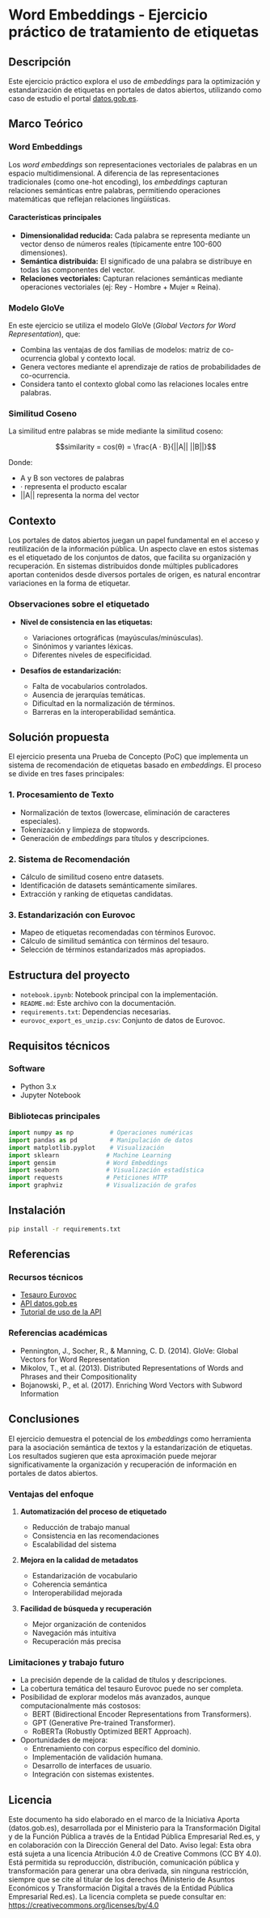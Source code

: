 # Word Embeddings - Ejercicio práctico de tratamiento de etiquetas

## Descripción
Este ejercicio práctico explora el uso de *embeddings* para la optimización y estandarización de etiquetas en portales de datos abiertos, utilizando como caso de estudio el portal [datos.gob.es](https://datos.gob.es/es/catalogo).

## Marco Teórico

### Word Embeddings
Los *word embeddings* son representaciones vectoriales de palabras en un espacio multidimensional. A diferencia de las representaciones tradicionales (como one-hot encoding), los *embeddings* capturan relaciones semánticas entre palabras, permitiendo operaciones matemáticas que reflejan relaciones lingüísticas.

#### Características principales
- **Dimensionalidad reducida:** Cada palabra se representa mediante un vector denso de números reales (típicamente entre 100-600 dimensiones).
- **Semántica distribuida:** El significado de una palabra se distribuye en todas las componentes del vector.
- **Relaciones vectoriales:** Capturan relaciones semánticas mediante operaciones vectoriales (ej: Rey - Hombre + Mujer ≈ Reina).

### Modelo GloVe
En este ejercicio se utiliza el modelo GloVe (*Global Vectors for Word Representation*), que:
- Combina las ventajas de dos familias de modelos: matriz de co-ocurrencia global y contexto local.
- Genera vectores mediante el aprendizaje de ratios de probabilidades de co-ocurrencia.
- Considera tanto el contexto global como las relaciones locales entre palabras.

### Similitud Coseno
La similitud entre palabras se mide mediante la similitud coseno:
```math
similarity = cos(θ) = \frac{A · B}{||A|| ||B||}
```
Donde:
- A y B son vectores de palabras
- · representa el producto escalar
- ||A|| representa la norma del vector

## Contexto
Los portales de datos abiertos juegan un papel fundamental en el acceso y reutilización de la información pública. Un aspecto clave en estos sistemas es el etiquetado de los conjuntos de datos, que facilita su organización y recuperación. En sistemas distribuidos donde múltiples publicadores aportan contenidos desde diversos portales de origen, es natural encontrar variaciones en la forma de etiquetar.

### Observaciones sobre el etiquetado
- **Nivel de consistencia en las etiquetas:** 
  - Variaciones ortográficas (mayúsculas/minúsculas).
  - Sinónimos y variantes léxicas.
  - Diferentes niveles de especificidad.

- **Desafíos de estandarización:**
  - Falta de vocabularios controlados.
  - Ausencia de jerarquías temáticas.
  - Dificultad en la normalización de términos.
  - Barreras en la interoperabilidad semántica.

## Solución propuesta
El ejercicio presenta una Prueba de Concepto (PoC) que implementa un sistema de recomendación de etiquetas basado en *embeddings*. El proceso se divide en tres fases principales:

### 1. Procesamiento de Texto
- Normalización de textos (lowercase, eliminación de caracteres especiales).
- Tokenización y limpieza de stopwords.
- Generación de *embeddings* para títulos y descripciones.

### 2. Sistema de Recomendación
- Cálculo de similitud coseno entre datasets.
- Identificación de datasets semánticamente similares.
- Extracción y ranking de etiquetas candidatas.

### 3. Estandarización con Eurovoc
- Mapeo de etiquetas recomendadas con términos Eurovoc.
- Cálculo de similitud semántica con términos del tesauro.
- Selección de términos estandarizados más apropiados.


## Estructura del proyecto
- `notebook.ipynb`: Notebook principal con la implementación.
- `README.md`: Este archivo con la documentación.
- `requirements.txt`: Dependencias necesarias.
- `eurovoc_export_es_unzip.csv`: Conjunto de datos de Eurovoc.

## Requisitos técnicos
### Software
- Python 3.x
- Jupyter Notebook

### Bibliotecas principales
```python
import numpy as np          # Operaciones numéricas
import pandas as pd         # Manipulación de datos
import matplotlib.pyplot    # Visualización
import sklearn             # Machine Learning
import gensim              # Word Embeddings
import seaborn             # Visualización estadística
import requests            # Peticiones HTTP
import graphviz            # Visualización de grafos
```

## Instalación
```bash
pip install -r requirements.txt
```

## Referencias
### Recursos técnicos
- [Tesauro Eurovoc](https://eur-lex.europa.eu/browse/eurovoc.html?locale=es)
- [API datos.gob.es](https://datos.gob.es/es/apidata)
- [Tutorial de uso de la API](https://www.youtube.com/watch?v=UzOK0TdnCM0)

### Referencias académicas
- Pennington, J., Socher, R., & Manning, C. D. (2014). GloVe: Global Vectors for Word Representation
- Mikolov, T., et al. (2013). Distributed Representations of Words and Phrases and their Compositionality
- Bojanowski, P., et al. (2017). Enriching Word Vectors with Subword Information

## Conclusiones
El ejercicio demuestra el potencial de los *embeddings* como herramienta para la asociación semántica de textos y la estandarización de etiquetas. Los resultados sugieren que esta aproximación puede mejorar significativamente la organización y recuperación de información en portales de datos abiertos.

### Ventajas del enfoque
1. **Automatización del proceso de etiquetado**
   - Reducción de trabajo manual
   - Consistencia en las recomendaciones
   - Escalabilidad del sistema

2. **Mejora en la calidad de metadatos**
   - Estandarización de vocabulario
   - Coherencia semántica
   - Interoperabilidad mejorada

3. **Facilidad de búsqueda y recuperación**
   - Mejor organización de contenidos
   - Navegación más intuitiva
   - Recuperación más precisa

### Limitaciones y trabajo futuro
- La precisión depende de la calidad de títulos y descripciones.
- La cobertura temática del tesauro Eurovoc puede no ser completa.
- Posibilidad de explorar modelos más avanzados, aunque computacionalmente más costosos:
  - BERT (Bidirectional Encoder Representations from Transformers).
  - GPT (Generative Pre-trained Transformer).
  - RoBERTa (Robustly Optimized BERT Approach).
- Oportunidades de mejora:
  - Entrenamiento con corpus específico del dominio.
  - Implementación de validación humana.
  - Desarrollo de interfaces de usuario.
  - Integración con sistemas existentes.

## Licencia
Este documento ha sido elaborado en el marco de la Iniciativa Aporta (datos.gob.es), desarrollada por el Ministerio para la Transformación Digital y de la Función Pública a través de la Entidad Pública Empresarial Red.es, y en colaboración con la Dirección General del Dato.
Aviso legal: Esta obra está sujeta a una licencia Atribución 4.0 de Creative Commons (CC BY 4.0). Está permitida su reproducción, distribución, comunicación pública y transformación para generar una obra derivada, sin ninguna restricción, siempre que se cite al titular de los derechos (Ministerio de Asuntos Económicos y Transformación Digital a través de la Entidad Pública Empresarial Red.es). La licencia completa se puede consultar en: https://creativecommons.org/licenses/by/4.0
